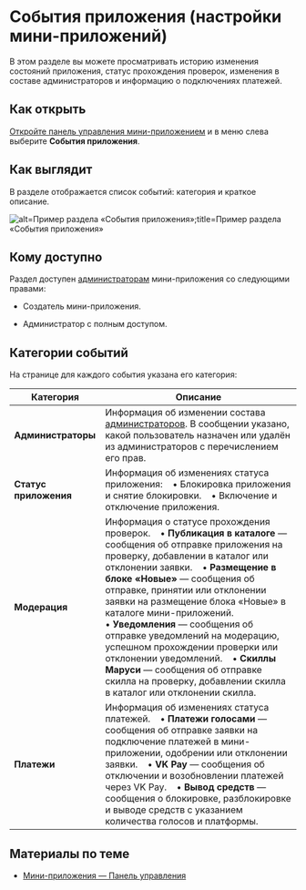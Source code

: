 
<!-- ---
title: 'Мини-приложения | Панель управления | События приложения'
is_hidden: false
is_search_available: true
menu: 'main_menu'
visible_to_search_robots: true
meta_description: 
redirect_to: 
lang: ru
--- -->

<!-- Редакцией проверено -->

# События приложения (настройки мини-приложений)

В этом разделе вы можете просматривать историю изменения состояний приложения, статус прохождения проверок, изменения в составе администраторов и информацию о подключениях платежей.

## Как открыть

[Откройте панель управления мини-приложением](mini-apps/settings/overview) и в меню слева выберите **События приложения**.

## Как выглядит

В разделе отображается список событий: категория и краткое описание.

<!--exclusions/_images/mini-apps/settings/history/history-page.png -->
![alt=Пример раздела «События приложения»;title=Пример раздела «События приложения»](2f031189b4383c71432d3071527879aa8bf35afbc9653eb221d49c9d "7514834193962740637")

## Кому доступно

Раздел доступен [администраторам](mini-apps/settings/managers) мини-приложения со следующими правами:

* Создатель мини-приложения.

* Администратор с полным доступом.

## Категории событий

На странице для каждого события указана его категория:

|Категория|Описание|
|---|---|
|**Администраторы**| Информация об изменении состава [администраторов](mini-apps/settings/managers). В сообщении указано, какой пользователь назначен или удалён из администраторов с перечислением его прав. |
|**Статус приложения**|Информация об изменениях статуса приложения: &#x0d;&#x0a; &nbsp;&nbsp; &bullet;&nbsp;Блокировка приложения и снятие блокировки. &#x0d;&#x0a; &nbsp;&nbsp; &bullet;&nbsp;Включение и отключение приложения.|
|**Модерация**|Информация о статусе прохождения проверок. &#x0d;&#x0a; &nbsp;&nbsp; &bullet;&nbsp;**Публикация в каталоге** — сообщения об отправке приложения на проверку, добавлении в каталог или отклонении заявки. &#x0d;&#x0a; &nbsp;&nbsp; &bullet;&nbsp;**Размещение в блоке «Новые»** — сообщения об отправке, принятии или отклонении заявки на размещение блока «Новые» в каталоге мини-приложений.<!-- &#x0d;&#x0a; &nbsp;&nbsp; &bullet;&nbsp;**Архив O D R** — сообщения об отправке на проверку, успешном прохождении проверки или отклонении архива.-->&#x0d;&#x0a; &nbsp;&nbsp; &bullet;&nbsp;**Уведомления** — сообщения об отправке уведомлений на модерацию, успешном прохождении проверки или отклонении уведомлений. &#x0d;&#x0a; &nbsp;&nbsp; &bullet;&nbsp;**Скиллы Маруси** — сообщения об отправке скилла на проверку, добавлении скилла в каталог или отклонении скилла.|
|**Платежи**|Информация об изменениях статуса платежей. &#x0d;&#x0a; &nbsp;&nbsp; &bullet;&nbsp;**Платежи голосами** — сообщения об отправке заявки на подключение платежей в мини-приложении, одобрении или отклонении заявки.&#x0d;&#x0a; &nbsp;&nbsp; &bullet;&nbsp;**VK Pay** — сообщения об отключении и возобновлении платежей через VK Pay. &#x0d;&#x0a; &nbsp;&nbsp; &bullet;&nbsp;**Вывод средств** — сообщения о блокировке, разблокировке и выводе средств с указанием количества голосов и платформы.|

## Материалы по теме

* [Мини-приложения — Панель управления](mini-apps/settings/overview)
